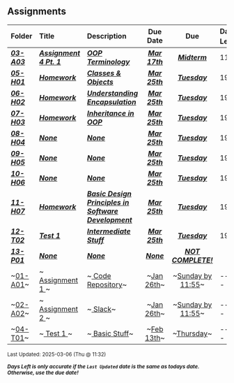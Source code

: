## Assignments

| Folder | Title | Description | Due Date | Due | Days Left<sup>*</sup> |
|:------|:------|:------|:-----:|:-----:|-----|
| ***<a href="https://github.com/rugbyprof/2143-Object-Oriented-Programming/tree/master/Assignments/03-A03">03-A03</a>*** | ***<a href="https://github.com/rugbyprof/2143-Object-Oriented-Programming/tree/master/Assignments/03-A03"> Assignment 4 Pt. 1 </a>*** | ***<a href="https://github.com/rugbyprof/2143-Object-Oriented-Programming/tree/master/Assignments/03-A03"> OOP Terminology</a>*** | ***<a href="https://github.com/rugbyprof/2143-Object-Oriented-Programming/tree/master/Assignments/03-A03">Mar 17th</a>*** | ***<a href="https://github.com/rugbyprof/2143-Object-Oriented-Programming/tree/master/Assignments/03-A03">Midterm</a>*** | 11 |
| ***<a href="https://github.com/rugbyprof/2143-Object-Oriented-Programming/tree/master/Assignments/05-H01">05-H01</a>*** | ***<a href="https://github.com/rugbyprof/2143-Object-Oriented-Programming/tree/master/Assignments/05-H01"> Homework </a>*** | ***<a href="https://github.com/rugbyprof/2143-Object-Oriented-Programming/tree/master/Assignments/05-H01"> Classes & Objects</a>*** | ***<a href="https://github.com/rugbyprof/2143-Object-Oriented-Programming/tree/master/Assignments/05-H01">Mar 25th</a>*** | ***<a href="https://github.com/rugbyprof/2143-Object-Oriented-Programming/tree/master/Assignments/05-H01">Tuesday</a>*** | 19 |
| ***<a href="https://github.com/rugbyprof/2143-Object-Oriented-Programming/tree/master/Assignments/06-H02">06-H02</a>*** | ***<a href="https://github.com/rugbyprof/2143-Object-Oriented-Programming/tree/master/Assignments/06-H02"> Homework </a>*** | ***<a href="https://github.com/rugbyprof/2143-Object-Oriented-Programming/tree/master/Assignments/06-H02"> Understanding Encapsulation</a>*** | ***<a href="https://github.com/rugbyprof/2143-Object-Oriented-Programming/tree/master/Assignments/06-H02">Mar 25th</a>*** | ***<a href="https://github.com/rugbyprof/2143-Object-Oriented-Programming/tree/master/Assignments/06-H02">Tuesday</a>*** | 19 |
| ***<a href="https://github.com/rugbyprof/2143-Object-Oriented-Programming/tree/master/Assignments/07-H03">07-H03</a>*** | ***<a href="https://github.com/rugbyprof/2143-Object-Oriented-Programming/tree/master/Assignments/07-H03"> Homework </a>*** | ***<a href="https://github.com/rugbyprof/2143-Object-Oriented-Programming/tree/master/Assignments/07-H03"> Inheritance in OOP</a>*** | ***<a href="https://github.com/rugbyprof/2143-Object-Oriented-Programming/tree/master/Assignments/07-H03">Mar 25th</a>*** | ***<a href="https://github.com/rugbyprof/2143-Object-Oriented-Programming/tree/master/Assignments/07-H03">Tuesday</a>*** | 19 |
| ***<a href="https://github.com/rugbyprof/2143-Object-Oriented-Programming/tree/master/Assignments/08-H04">08-H04</a>*** | ***<a href="https://github.com/rugbyprof/2143-Object-Oriented-Programming/tree/master/Assignments/08-H04">None</a>*** | ***<a href="https://github.com/rugbyprof/2143-Object-Oriented-Programming/tree/master/Assignments/08-H04">None</a>*** | ***<a href="https://github.com/rugbyprof/2143-Object-Oriented-Programming/tree/master/Assignments/08-H04">Mar 25th</a>*** | ***<a href="https://github.com/rugbyprof/2143-Object-Oriented-Programming/tree/master/Assignments/08-H04">Tuesday</a>*** | 19 |
| ***<a href="https://github.com/rugbyprof/2143-Object-Oriented-Programming/tree/master/Assignments/09-H05">09-H05</a>*** | ***<a href="https://github.com/rugbyprof/2143-Object-Oriented-Programming/tree/master/Assignments/09-H05">None</a>*** | ***<a href="https://github.com/rugbyprof/2143-Object-Oriented-Programming/tree/master/Assignments/09-H05">None</a>*** | ***<a href="https://github.com/rugbyprof/2143-Object-Oriented-Programming/tree/master/Assignments/09-H05">Mar 25th</a>*** | ***<a href="https://github.com/rugbyprof/2143-Object-Oriented-Programming/tree/master/Assignments/09-H05">Tuesday</a>*** | 19 |
| ***<a href="https://github.com/rugbyprof/2143-Object-Oriented-Programming/tree/master/Assignments/10-H06">10-H06</a>*** | ***<a href="https://github.com/rugbyprof/2143-Object-Oriented-Programming/tree/master/Assignments/10-H06">None</a>*** | ***<a href="https://github.com/rugbyprof/2143-Object-Oriented-Programming/tree/master/Assignments/10-H06">None</a>*** | ***<a href="https://github.com/rugbyprof/2143-Object-Oriented-Programming/tree/master/Assignments/10-H06">Mar 25th</a>*** | ***<a href="https://github.com/rugbyprof/2143-Object-Oriented-Programming/tree/master/Assignments/10-H06">Tuesday</a>*** | 19 |
| ***<a href="https://github.com/rugbyprof/2143-Object-Oriented-Programming/tree/master/Assignments/11-H07">11-H07</a>*** | ***<a href="https://github.com/rugbyprof/2143-Object-Oriented-Programming/tree/master/Assignments/11-H07"> Homework </a>*** | ***<a href="https://github.com/rugbyprof/2143-Object-Oriented-Programming/tree/master/Assignments/11-H07"> Basic Design Principles in Software Development</a>*** | ***<a href="https://github.com/rugbyprof/2143-Object-Oriented-Programming/tree/master/Assignments/11-H07">Mar 25th</a>*** | ***<a href="https://github.com/rugbyprof/2143-Object-Oriented-Programming/tree/master/Assignments/11-H07">Tuesday</a>*** | 19 |
| ***<a href="https://github.com/rugbyprof/2143-Object-Oriented-Programming/tree/master/Assignments/12-T02">12-T02</a>*** | ***<a href="https://github.com/rugbyprof/2143-Object-Oriented-Programming/tree/master/Assignments/12-T02"> Test 1 </a>*** | ***<a href="https://github.com/rugbyprof/2143-Object-Oriented-Programming/tree/master/Assignments/12-T02"> Intermediate Stuff</a>*** | ***<a href="https://github.com/rugbyprof/2143-Object-Oriented-Programming/tree/master/Assignments/12-T02">Mar 25th</a>*** | ***<a href="https://github.com/rugbyprof/2143-Object-Oriented-Programming/tree/master/Assignments/12-T02">Tuesday</a>*** | 19 |
| ***<a href="https://github.com/rugbyprof/2143-Object-Oriented-Programming/tree/master/Assignments/13-P01">13-P01</a>*** | ***<a href="https://github.com/rugbyprof/2143-Object-Oriented-Programming/tree/master/Assignments/13-P01">None</a>*** | ***<a href="https://github.com/rugbyprof/2143-Object-Oriented-Programming/tree/master/Assignments/13-P01">None</a>*** | ***<a href="https://github.com/rugbyprof/2143-Object-Oriented-Programming/tree/master/Assignments/13-P01">None</a>*** | ***<a href="https://github.com/rugbyprof/2143-Object-Oriented-Programming/tree/master/Assignments/13-P01"> NOT COMPLETE!</a>*** |  |
| ~<a href="https://github.com/rugbyprof/2143-Object-Oriented-Programming/tree/master/Assignments/01-A01">01-A01</a>~ | ~<a href="https://github.com/rugbyprof/2143-Object-Oriented-Programming/tree/master/Assignments/01-A01"> Assignment 1 </a>~ | ~<a href="https://github.com/rugbyprof/2143-Object-Oriented-Programming/tree/master/Assignments/01-A01"> Code Repository</a>~ | ~<a href="https://github.com/rugbyprof/2143-Object-Oriented-Programming/tree/master/Assignments/01-A01">Jan 26th</a>~ | ~<a href="https://github.com/rugbyprof/2143-Object-Oriented-Programming/tree/master/Assignments/01-A01">Sunday by 11:55</a>~ | ---- |
| ~<a href="https://github.com/rugbyprof/2143-Object-Oriented-Programming/tree/master/Assignments/02-A02">02-A02</a>~ | ~<a href="https://github.com/rugbyprof/2143-Object-Oriented-Programming/tree/master/Assignments/02-A02"> Assignment 2 </a>~ | ~<a href="https://github.com/rugbyprof/2143-Object-Oriented-Programming/tree/master/Assignments/02-A02"> Slack</a>~ | ~<a href="https://github.com/rugbyprof/2143-Object-Oriented-Programming/tree/master/Assignments/02-A02">Jan 26th</a>~ | ~<a href="https://github.com/rugbyprof/2143-Object-Oriented-Programming/tree/master/Assignments/02-A02">Sunday by 11:55</a>~ | ---- |
| ~<a href="https://github.com/rugbyprof/2143-Object-Oriented-Programming/tree/master/Assignments/04-T01">04-T01</a>~ | ~<a href="https://github.com/rugbyprof/2143-Object-Oriented-Programming/tree/master/Assignments/04-T01"> Test 1 </a>~ | ~<a href="https://github.com/rugbyprof/2143-Object-Oriented-Programming/tree/master/Assignments/04-T01"> Basic Stuff</a>~ | ~<a href="https://github.com/rugbyprof/2143-Object-Oriented-Programming/tree/master/Assignments/04-T01">Feb 13th</a>~ | ~<a href="https://github.com/rugbyprof/2143-Object-Oriented-Programming/tree/master/Assignments/04-T01">Thursday</a>~ | ---- |

<sup>Last Updated: 2025-03-06 (Thu @ 11:32)</sup> 

<sup>***Days Left is only accurate if the `Last Updated` date is the same as todays date. Otherwise, use the due date!***</sup> 